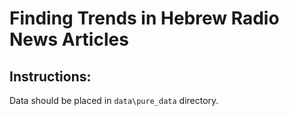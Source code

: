 # Finding Trends in Hebrew Radio News Articles

## Instructions:
Data should be placed in `data\pure_data` directory.